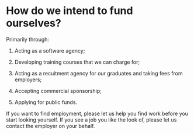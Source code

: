# How do we intend to fund ourselves?

Primarily through:

1. Acting as a software agency;

1. Developing training courses that we can charge for;

1. Acting as a recuitment agency for our graduates and taking fees from employers;

1. Accepting commercial sponsorship;

1. Applying for public funds.

If you want to find employment, please let us help you find work before you start looking yourself. If you see a job you like the look of, please let us contact the employer on your behalf.

